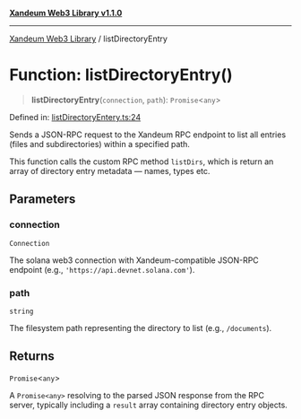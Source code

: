 [**Xandeum Web3 Library v1.1.0**](../README.md)

***

[Xandeum Web3 Library](../globals.md) / listDirectoryEntry

# Function: listDirectoryEntry()

> **listDirectoryEntry**(`connection`, `path`): `Promise`\<`any`\>

Defined in: [listDirectoryEntery.ts:24](https://github.com/Xandeum/test_web3/blob/main/src/listDirectoryEntery.ts#L24)

Sends a JSON-RPC request to the Xandeum RPC endpoint to list all entries (files and subdirectories)
within a specified path.

This function calls the custom RPC method `listDirs`, which is  return an array of
directory entry metadata — names, types etc.

## Parameters

### connection

`Connection`

The solana web3 connection with Xandeum-compatible JSON-RPC endpoint (e.g., `'https://api.devnet.solana.com'`).

### path

`string`

The  filesystem path representing the directory to list (e.g., `/documents`).

## Returns

`Promise`\<`any`\>

A `Promise<any>` resolving to the parsed JSON response from the RPC server,
         typically including a `result` array containing directory entry objects.
